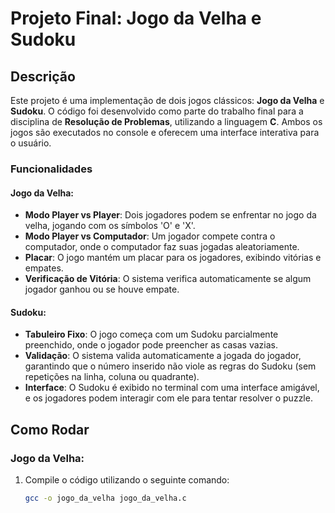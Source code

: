 # Projeto Final: Jogo da Velha e Sudoku

## Descrição

Este projeto é uma implementação de dois jogos clássicos: **Jogo da Velha** e **Sudoku**. O código foi desenvolvido como parte do trabalho final para a disciplina de **Resolução de Problemas**, utilizando a linguagem **C**. Ambos os jogos são executados no console e oferecem uma interface interativa para o usuário.

### Funcionalidades

#### **Jogo da Velha**:
- **Modo Player vs Player**: Dois jogadores podem se enfrentar no jogo da velha, jogando com os símbolos 'O' e 'X'.
- **Modo Player vs Computador**: Um jogador compete contra o computador, onde o computador faz suas jogadas aleatoriamente.
- **Placar**: O jogo mantém um placar para os jogadores, exibindo vitórias e empates.
- **Verificação de Vitória**: O sistema verifica automaticamente se algum jogador ganhou ou se houve empate.

#### **Sudoku**:
- **Tabuleiro Fixo**: O jogo começa com um Sudoku parcialmente preenchido, onde o jogador pode preencher as casas vazias.
- **Validação**: O sistema valida automaticamente a jogada do jogador, garantindo que o número inserido não viole as regras do Sudoku (sem repetições na linha, coluna ou quadrante).
- **Interface**: O Sudoku é exibido no terminal com uma interface amigável, e os jogadores podem interagir com ele para tentar resolver o puzzle.

## Como Rodar

### **Jogo da Velha**:

1. Compile o código utilizando o seguinte comando:
   ```bash
   gcc -o jogo_da_velha jogo_da_velha.c
